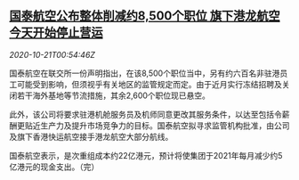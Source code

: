 <!--1603241728000-->
[国泰航空公布整体削减约8,500个职位 旗下港龙航空今天开始停止营运](https://cn.reuters.com/article/cathay-pacific-1021-wedn-idCNKBS27602X)
------

<div><i>2020-10-21T00:54:46Z</i></div><p>国泰航空在联交所一份声明指出，在该8,500个职位当中，另有约六百名非驻港员工可能受到影响，但须视乎有关地区的监管规定而定。由于近月实行冻结招聘及关闭若干海外基地等节流措施，其余2,600个职位现已悬空。</p><p>此外，该公司将要求驻港机舱服务员及机师同意更改其服务条件，以达至包括令薪酬更贴近生产力及提升市场竞争力的目标。国泰航空拟寻求监管机构批准，由公司及旗下香港快运航空接手港龙航空大部分航线。</p><p>国泰航空表示，是次重组成本约22亿港元，预计将使集团于2021年每月减少约5亿港元的现金支出。（完）</p>
